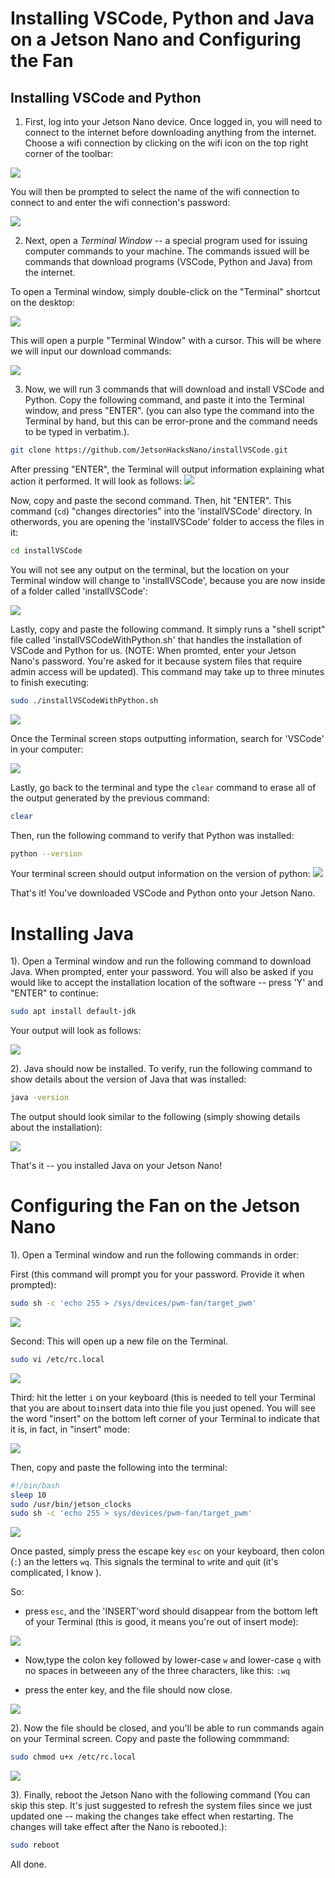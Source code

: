 # Installing VSCode, Python and Java on a Jetson Nano and Configuring the Fan

## Installing VSCode and Python

1. First, log into your Jetson Nano device. Once logged in, you will need to connect to the internet before downloading anything from the internet. Choose a wifi connection by clicking on the wifi icon on the top right corner of the toolbar:

![](resources/wifiIcon.png)

You will then be prompted to select the name of the wifi connection to connect to and enter the wifi connection's password:

![](resources/wifiSelection.png)



2. Next, open a <i>Terminal Window</i> -- a special program used for issuing computer commands to your machine.  The commands issued will be commands that download programs (VSCode, Python and Java) from the internet. 

To open a Terminal window, simply double-click on the "Terminal" shortcut on the desktop:

![](resources/openingTerminal.png)

This will open a purple "Terminal Window" with a cursor.  This will be where we will input our download commands:

![](resources/openTerminal.png)

3. Now, we will run 3 commands that will download and install VSCode and Python.
Copy the following command, and paste it into the Terminal window, and press "ENTER". (you can also type the command into the Terminal by hand, but this can be error-prone and the command needs to be typed in verbatim.). 
```bash
git clone https://github.com/JetsonHacksNano/installVSCode.git
```

After pressing "ENTER", the Terminal will output information explaining what action it performed. It will look as follows:
![](resources/cloneRepo.png)


Now, copy and paste the second command.  Then, hit "ENTER".  This command (`cd`) "changes directories" into the 'installVSCode' directory.  In otherwords, you are opening the 'installVSCode' folder to access the files in it:
```bash
cd installVSCode
```

You will not see any output on the terminal, but the location on your Terminal window will change to 'installVSCode', because you are now inside of a folder called 'installVSCode':

![](resources/cd.png)

Lastly, copy and paste the following command.  It simply runs a "shell script" file called 'installVSCodeWithPython.sh' that handles the installation of VSCode and Python for us.  (NOTE: When promted, enter your Jetson Nano's password.  You're asked for it because system files that require admin access will be updated). This command may take up to three minutes to finish executing:
```bash
sudo ./installVSCodeWithPython.sh
```

![](resources/runShell.png)

Once the Terminal screen stops outputting information, search for 'VSCode' in your computer:
 
![](resources/vscodeInstalled.png)



Lastly, go back to the terminal and type the `clear` command to erase all of the output generated by the previous command: 
```bash
clear
```

Then, run the following command to verify that Python was installed:
```bash
python --version
```

Your terminal screen should output information on the version of python:
![](resources/pythonVersion.png)

That's it! You've downloaded VSCode and Python onto your Jetson Nano.


# Installing Java

1). Open a Terminal window and run the following command to download Java. When prompted, enter your password.  You will also be asked if you would like to accept the installation location of the software -- press 'Y' and "ENTER" to continue:
```bash
sudo apt install default-jdk
```

Your output will look as follows:

![](resources/javaOutput.png)


2). Java should now be installed.  To verify, run the following command to show details about the version of Java that was installed:
```bash
java -version
```

The output should look similar to the following (simply showing details about the installation):

![](resources/javaVersion.png)


That's it -- you installed Java on your Jetson Nano!

# Configuring the Fan on the Jetson Nano
1). Open a Terminal window and run the following commands in order:

First (this command will prompt you for your password. Provide it when prompted):
```bash
sudo sh -c 'echo 255 > /sys/devices/pwm-fan/target_pwm'
```

![](resources/first.png)

Second: This will open up a new file on the Terminal.
```bash
sudo vi /etc/rc.local
```
![](resources/second.png)


Third: hit the letter `i` on your keyboard (this is needed to tell your Terminal that you are about to`i`nsert data into thie file you just opened. You will see the word "insert" on the bottom left corner of your Terminal to indicate that it is, in fact, in "insert" mode:

![](resources/insertMode.png)


Then, copy and paste the following into the terminal:
```bash
#!/bin/bash
sleep 10
sudo /usr/bin/jetson_clocks
sudo sh -c 'echo 255 > sys/devices/pwm-fan/target_pwm'
```

![](resources/pasted.png)

Once pasted, simply press the escape key `esc` on your keyboard, then colon (`:`) an the letters `wq`. This signals the terminal to `w`rite and `q`uit (it's complicated, I know ). 

So:
- press `esc`, and the 'INSERT'word should disappear from the bottom left of your Terminal (this is good, it means you're out of insert mode):

![](outOfInsert.png)

- Now,type the colon key followed by lower-case `w` and lower-case `q` with no spaces in betweeen any of the three characters, like this:  `:wq`

- press the enter key, and the file should now close.

![](wq.png)

2). Now the file should be closed, and you'll be able to run commands again on your Terminal screen. Copy and paste the following commmand:
```bash
sudo chmod u+x /etc/rc.local
```

![](sudo.png)

3).  Finally, reboot the Jetson Nano with the following command (You can skip this step. It's just suggested to refresh the system files since we just updated one -- making the changes take effect  when restarting. The changes will take effect after the Nano is rebooted.):
```bash
sudo reboot
```

All done.

